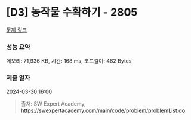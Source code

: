 # [D3] 농작물 수확하기 - 2805 

[문제 링크](https://swexpertacademy.com/main/code/problem/problemDetail.do?contestProbId=AV7GLXqKAWYDFAXB) 

### 성능 요약

메모리: 71,936 KB, 시간: 168 ms, 코드길이: 462 Bytes

### 제출 일자

2024-03-30 16:00



> 출처: SW Expert Academy, https://swexpertacademy.com/main/code/problem/problemList.do